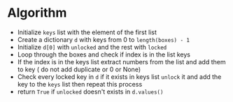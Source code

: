 # Algorithm
- Initialize `keys` list with the element of the first list
- Create a dictionary `d` with keys from 0 to `length(boxes) - 1`
- Initialize `d[0]` with `unlocked` and the rest with `locked`
- Loop through the boxes and check if index is in the list keys
- If the index is in the keys list extract numbers from the list and add them to key ( do not add duplicate or 0 or None)
- Check every locked key in `d` if it exists in keys list `unlock` it and add the key to the `keys` list then repeat this process
- return `True` if `unlocked` doesn't exists in `d.values()`